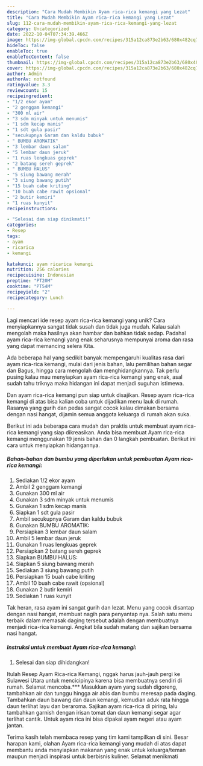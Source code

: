 ```yaml
---
description: "Cara Mudah Membikin Ayam rica-rica kemangi yang Lezat"
title: "Cara Mudah Membikin Ayam rica-rica kemangi yang Lezat"
slug: 112-cara-mudah-membikin-ayam-rica-rica-kemangi-yang-lezat
category: Uncategorized
date: 2022-10-04T07:34:39.466Z
image: https://img-global.cpcdn.com/recipes/315a12ca873e2b63/680x482cq70/ayam-rica-rica-kemangi-foto-resep-utama.jpg
hideToc: false
enableToc: true
enableTocContent: false
thumbnail: https://img-global.cpcdn.com/recipes/315a12ca873e2b63/680x482cq70/ayam-rica-rica-kemangi-foto-resep-utama.jpg
cover: https://img-global.cpcdn.com/recipes/315a12ca873e2b63/680x482cq70/ayam-rica-rica-kemangi-foto-resep-utama.jpg
author: Admin
authorAv: notfound
ratingvalue: 3.3
reviewcount: 15
recipeingredient:
- "1/2 ekor ayam"
- "2 genggam kemangi"
- "300 ml air"
- "3 sdm minyak untuk menumis"
- "1 sdm kecap manis"
- "1 sdt gula pasir"
- "secukupnya Garam dan kaldu bubuk"
- " BUMBU AROMATIK"
- "3 lembar daun salam"
- "5 lembar daun jeruk"
- "1 ruas lengkuas geprek"
- "2 batang sereh geprek"
- " BUMBU HALUS"
- "5 siung bawang merah"
- "3 siung bawang putih"
- "15 buah cabe kriting"
- "10 buah cabe rawit opsional"
- "2 butir kemiri"
- "1 ruas kunyit"
recipeinstructions:

- "Selesai dan siap dinikmati!"
categories:
- Resep
tags:
- ayam
- ricarica
- kemangi

katakunci: ayam ricarica kemangi 
nutrition: 256 calories
recipecuisine: Indonesian
preptime: "PT20M"
cooktime: "PT54M"
recipeyield: "2"
recipecategory: Lunch

---
```





Lagi mencari ide resep ayam rica-rica kemangi yang unik? Cara menyiapkannya sangat tidak susah dan tidak juga mudah. Kalau salah mengolah maka hasilnya akan hambar dan bahkan tidak sedap. Padahal ayam rica-rica kemangi yang enak seharusnya mempunyai aroma dan rasa yang dapat memancing selera Kita.





Ada beberapa hal yang sedikit banyak mempengaruhi kualitas rasa dari ayam rica-rica kemangi, mulai dari jenis bahan, lalu pemilihan bahan segar dan Bagus, hingga cara mengolah dan menghidangkannya. Tak perlu pusing kalau mau menyiapkan ayam rica-rica kemangi yang enak,      asal sudah tahu triknya maka hidangan ini dapat menjadi suguhan istimewa.














Dan ayam rica-rica kemangi pun siap untuk disajikan. Resep ayam rica-rica kemangi di atas bisa kalian coba untuk dijadikan menu lauk di rumah. Rasanya yang gurih dan pedas sangat cocok kalau dimakan bersama dengan nasi hangat, dijamin semua anggota keluarga di rumah akan suka.






Berikut ini ada beberapa cara mudah dan praktis untuk membuat ayam rica-rica kemangi yang siap dikreasikan. Anda bisa membuat Ayam rica-rica kemangi menggunakan 19 jenis bahan dan 0 langkah pembuatan. Berikut ini cara untuk menyiapkan hidangannya.

<!--inarticleads1-->

##### Bahan-bahan dan bumbu yang diperlukan untuk pembuatan Ayam rica-rica kemangi:

1. Sediakan 1/2 ekor ayam
1. Ambil 2 genggam kemangi
1. Gunakan 300 ml air
1. Gunakan 3 sdm minyak untuk menumis
1. Gunakan 1 sdm kecap manis
1. Siapkan 1 sdt gula pasir
1. Ambil secukupnya Garam dan kaldu bubuk
1. Gunakan  BUMBU AROMATIK:
1. Persiapkan 3 lembar daun salam
1. Ambil 5 lembar daun jeruk
1. Gunakan 1 ruas lengkuas geprek
1. Persiapkan 2 batang sereh geprek
1. Siapkan  BUMBU HALUS:
1. Siapkan 5 siung bawang merah
1. Sediakan 3 siung bawang putih
1. Persiapkan 15 buah cabe kriting
1. Ambil 10 buah cabe rawit (opsional)
1. Gunakan 2 butir kemiri
1. Sediakan 1 ruas kunyit


Tak heran, rasa ayam ini sangat gurih dan lezat. Menu yang cocok disantap dengan nasi hangat, membuat nagih para penyantap nya. Salah satu menu terbaik dalam memasak daging tersebut adalah dengan membuatnya menjadi rica-rica kemangi. Angkat bila sudah matang dan sajikan bersama nasi hangat. 

<!--inarticleads2-->

##### Instruksi untuk membuat Ayam rica-rica kemangi:


1. Selesai dan siap dihidangkan!

Itulah Resep Ayam Rica-rica Kemangi, nggak harus jauh-jauh pergi ke Sulawesi Utara untuk mencicipinya karena bisa membuatnya sendiri di rumah. Selamat mencoba.*** Masukkan ayam yang sudah digoreng, tambahkan air dan tunggu hingga air abis dan bumbu meresap pada daging. Tambahkan daun bawang dan daun kemangi, kemudian aduk rata hingga daun terlihat layu dan beraroma. Sajikan ayam rica-rica di piring, lalu tambahkan garnish dengan irisan tomat dan daun kemangi segar agar terlihat cantik. Untuk ayam rica ini bisa dipakai ayam negeri atau ayam jantan. 

Terima kasih telah membaca resep yang tim kami tampilkan di sini. Besar harapan kami, olahan Ayam rica-rica kemangi yang mudah di atas dapat membantu anda menyiapkan makanan yang enak untuk keluarga/teman maupun menjadi inspirasi untuk berbisnis kuliner. Selamat menikmati
